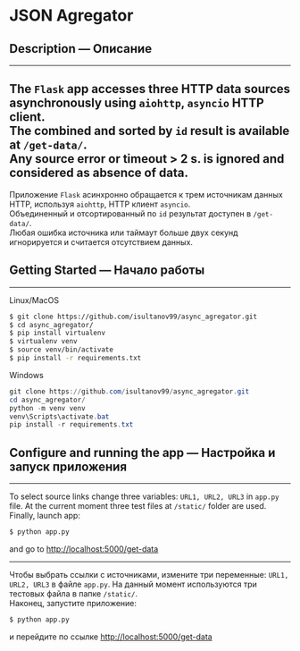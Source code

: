 # JSON Agregator

## Description — Описание

---
The `Flask` app accesses three HTTP data sources asynchronously using `aiohttp`, `asyncio` HTTP client.\
The combined and sorted by `id` result is available at `/get-data/`.\
Any source error or timeout > 2 s. is ignored and considered as absence of data.
---
Приложение `Flask` асинхронно обращается к трем источникам данных HTTP, используя `aiohttp`, HTTP клиент `asyncio`.\
Объединенный и отсортированный по `id` результат доступен в `/get-data/`.\
Любая ошибка источника или таймаут больше двух секунд игнорируется и считается отсутствием данных.
## Getting Started — Начало работы

---
Linux/MacOS
```bash
$ git clone https://github.com/isultanov99/async_agregator.git
$ cd async_agregator/
$ pip install virtualenv
$ virtualenv venv
$ source venv/bin/activate
$ pip install -r requirements.txt
```
Windows

```powershell
git clone https://github.com/isultanov99/async_agregator.git
cd async_agregator/
python -m venv venv
venv\Scripts\activate.bat
pip install -r requirements.txt
```

## Configure and running the app — Настройка и запуск приложения

---
To select source links change three variables: `URL1, URL2, URL3` in `app.py` file. At the current moment three test files at `/static/` folder are used.\
Finally, launch app:
```bash
$ python app.py
```
and go to [http://localhost:5000/get-data](http://localhost:5000/get-data)

---
Чтобы выбрать ссылки c источниками, измените три переменные: `URL1, URL2, URL3` в файле `app.py`. На данный момент используются три тестовых файла в папке `/static/`.\
Наконец, запустите приложение:
```bash
$ python app.py
```
и перейдите по ссылке [http://localhost:5000/get-data](http://localhost:5000/get-data)